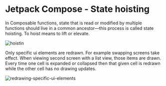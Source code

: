 # Jetpack Compose - State hoisting

In Composable functions, state that is read or modified by multiple functions should live in a common ancestor—this process is called state hoisting. To hoist means to lift or elevate.

![hoistin](https://user-images.githubusercontent.com/3371622/165652978-887584aa-a25c-4cbb-b7c1-98d3e5267678.gif)

Only specific ui elements are redrawn. For example swapping screens take effect. When viewing second screen with a list view, those items are drawn. Every time one cell is expanded or collapsed then that given cell is redrawn while the other cell has no drawing updates.

![redrawing-specific-ui-elements](https://user-images.githubusercontent.com/3371622/165654041-e84b209a-4549-4f85-b92e-279daadce46b.gif)
